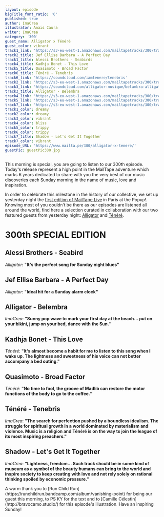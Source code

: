 ```yaml
---
layout: episode
bigTitle_font_ratio: '6'
published: true
author: ImaCrea
illustrator: Anais Caura
writer: ImaCrea
category: '300'
guest_name: Alligator x Ténéré
guest_color: vibrant
track1_link: 'https://s3-eu-west-1.amazonaws.com/mailtapetracks/300/track1.mp3'
track2_title: Jef Ellise Barbara - A Perfect Day
track1_title: Alessi Brothers - Seabirds
track4_title: Kadhja Bonet - This Love
track5_title: Quasimoto - Broad Factor
track6_title: Ténéré - Tenebris
track6_link: 'https://soundcloud.com/iamtenere/tenebris'
track2_link: 'https://s3-eu-west-1.amazonaws.com/mailtapetracks/300/track2.mp3'
track3_link: 'https://soundcloud.com/alligator-musique/belambra-alligator'
track3_title: Alligator - Belembra
track4_link: 'https://s3-eu-west-1.amazonaws.com/mailtapetracks/300/track4.mp3'
track5_link: 'https://s3-eu-west-1.amazonaws.com/mailtapetracks/300/track5.mp3'
track7_link: 'https://s3-eu-west-1.amazonaws.com/mailtapetracks/300/track7.mp3'
track1_color: dreamy
track2_color: dreamy
track3_color: vibrant
track4_color: bliss
track5_color: trippy
track6_color: trippy
track7_title: Shadow - Let's Get It Together
track7_color: vibrant
episode_URL: 'https://www.mailta.pe/300/alligator-x-tenere/'
guestPic: guestPic300.jpg
---
```

<p id="introduction">This morning is special, you are going to listen to our 300th episode. Today's release represent a high point in the MailTape adventure which marks 6 years dedicated to share with you the very best of our music discoveries each Sunday morning in the name of music, love and inspiration.</p>
  
In order to celebrate this milestone in the history of our collective, we set up yesterday night the [first edition of MailTape Live](https://www.facebook.com/events/324160978078937/) in Paris at the Popup!. Knowing most of you couldn't be there as our episodes are listened all around the world, find here a selection curated in collaboration with our two featured guests from yesterday night: [Alligator](https://www.facebook.com/alligator.musique/) and [Ténéré](https://www.facebook.com/teneremusic/).


# 300th SPECIAL EDITION

## Alessi Brothers - Seabird
_Alligator_: **"**It's the perfect song for Sunday night blues**"**

## Jef Ellise Barbara - A Perfect Day
_Alligator_: **"**Ideal hit for a Sunday alarm clock**"**

## Alligator - Belembra
_ImaCrea_: **"**Sunny pop wave to mark your first day at the beach... put on your bikini, jump on your bed, dance with the Sun.**"**

## Kadhja Bonet - This Love
_Ténéré_: **"**It's almost become a habit for me to listen to this song when I wake up. The lightness and sweetness of his voice can not better accompany a bed outing.**"**

## Quasimoto - Broad Factor
_Ténéré_: **"**No time to fool, the groove of Madlib can restore the motor functions of the body to go to the coffee.**"**

## Ténéré - Tenebris
_ImaCrea_: **"**The search for perfection pushed by a boundless idealism. The struggle for spiritual growth in a world dominated by materialism and violence. Music is a religion and Ténéré is on the way to join the league of its most inspiring preachers.**"**

## Shadow - Let's Get It Together
_ImaCrea_: **"**Lightness, freedom... Such track should be in some kind of museum as a symbol of the beauty humans can bring to the world and inspire society to keep creating with love and not rely solely on rational thinking spoiled by economic pressure.**"**

<p id="outroduction">A warm thank you to [Run Child Run](https://runchildrun.bandcamp.com/album/vanishing-point) for being our guest this morning, to PS KY for the text and to [Camille Célestin](http://bravocamo.studio/) for this episode's illustration. Have an inspiring Sunday!</p>
